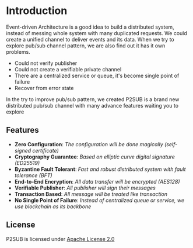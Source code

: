 # Introduction

Event-driven Architecture is a good idea to build a distributed system, instead of messing whole system with many duplicated requests. We could create a unified channel to deliver events and its data. When we try to explore pub/sub channel pattern, we are also find out it has it own problems.

* Could not verify publisher
* Could not create a verifiable private channel
* There are a centralized service or queue, it's become single point of failure
* Recover from error state

In the try to improve pub/sub pattern, we created P2SUB is a brand new distributed pub/sub channel with many advance features waiting you to explore

## Features

* **Zero Configuration**: _The configuration will be done magically (self-signed certificate)_
* **Cryptography Guarantee**: _Based on elliptic curve digital signature (ED25519)_
* **Byzantine Fault Tolerant**: _Fast and robust distributed system with fault tolerance (BFT)_
* **End-to-End Encryption**: _All data transfer will be encrypted (AES128)_
* **Verifiable Publisher**: _All publisher will sign their messages_
* **Transaction Based**: _All message will be treated like transaction_
* **No Single Point of Failure**: _Instead of centralized queue or service, we use blockchain as its backbone_

## License

P2SUB is licensed under [Apache License 2.0](https://github.com/chiro-hiro/p2sub/blob/master/LICENSE)
